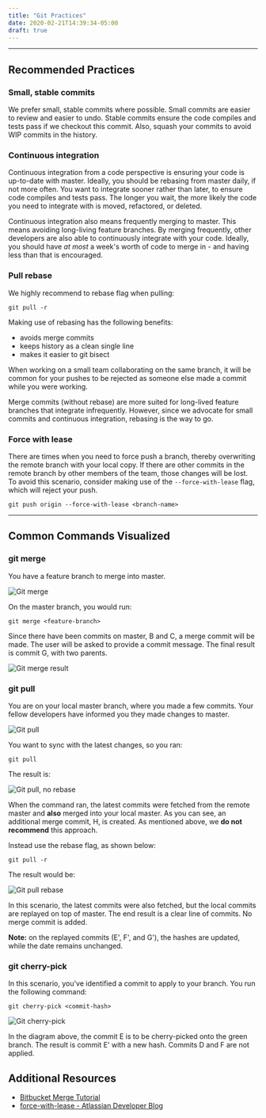 ```yaml
---
title: "Git Practices"
date: 2020-02-21T14:39:34-05:00
draft: true
---
```


---

## Recommended Practices

### Small, stable commits

We prefer small, stable commits where possible. Small commits are easier to review and easier to undo.
Stable commits ensure the code compiles and tests pass if we checkout this commit. 
Also, squash your commits to avoid WIP commits in the history.   

### Continuous integration

Continuous integration from a code perspective is ensuring your code is up-to-date with master.
Ideally, you should be rebasing from master daily, if not more often.
You want to integrate sooner rather than later, to ensure code compiles and tests pass.
The longer you wait, the more likely the code you need to integrate with is moved, refactored, or deleted.

Continuous integration also means frequently merging to master. This means avoiding long-living feature branches. 
By merging frequently, other developers are also able to continuously integrate with your code.
Ideally, you should have _at most_ a week's worth of code to merge in - and having less than that is encouraged.    

### Pull rebase

We highly recommend to rebase flag when pulling:
```
git pull -r
```

Making use of rebasing has the following benefits:
- avoids merge commits
- keeps history as a clean single line
- makes it easier to git bisect

When working on a small team collaborating on the same branch, 
it will be common for your pushes to be rejected as someone else made a commit while you were working.

Merge commits (without rebase) are more suited for long-lived feature branches that integrate infrequently. 
However, since we advocate for small commits and continuous integration, rebasing is the way to go. 

### Force with lease

There are times when you need to force push a branch, thereby overwriting the remote branch with your local copy. 
If there are other commits in the remote branch by other members of the team, those changes will be lost. 
To avoid this scenario, consider making use of the `--force-with-lease` flag, which will reject your push.

```
git push origin --force-with-lease <branch-name>
```

---

## Common Commands Visualized

### git merge

You have a feature branch to merge into master.
 
![Git merge](/images/dev-practices/git-practices/git-merge.svg?width=500px)

On the master branch, you would run:
```
git merge <feature-branch>
```

Since there have been commits on master, B and C, a merge commit will be made.
The user will be asked to provide a commit message. 
The final result is commit G, with two parents.

![Git merge result](/images/dev-practices/git-practices/git-merge-result.svg?width=500px)

### git pull

You are on your local master branch, where you made a few commits. 
Your fellow developers have informed you they made changes to master.

![Git pull](/images/dev-practices/git-practices/git-pull.svg?width=500px)

You want to sync with the latest changes, so you ran:
```
git pull
```

The result is: 

![Git pull, no rebase](/images/dev-practices/git-practices/git-pull-no-rebase.svg?width=500px)

When the command ran, the latest commits were fetched from the remote master and __also__ merged into your local master.
As you can see, an additional merge commit, H, is created. As mentioned above, we __do not recommend__ this approach.

Instead use the rebase flag, as shown below:

```
git pull -r
```

The result would be:

![Git pull rebase](/images/dev-practices/git-practices/git-pull-rebase.svg?width=500px)

In this scenario, the latest commits were also fetched, but the local commits are replayed on top of master.
The end result is a clear line of commits. No merge commit is added.

__Note:__ on the replayed commits (E', F', and G'), the hashes are updated, while the date remains unchanged.

### git cherry-pick

In this scenario, you've identified a commit to apply to your branch. You run the following command:
 ```
git cherry-pick <commit-hash>
```

![Git cherry-pick](/images/dev-practices/git-practices/git-cherry-pick.svg?width=500px)

In the diagram above, the commit E is to be cherry-picked onto the green branch. 
The result is commit E' with a new hash. Commits D and F are not applied.

## Additional Resources

- [Bitbucket Merge Tutorial](https://www.atlassian.com/git/tutorials/using-branches/git-merge)
- [force-with-lease - Atlassian Developer Blog](https://blog.developer.atlassian.com/force-with-lease/)
